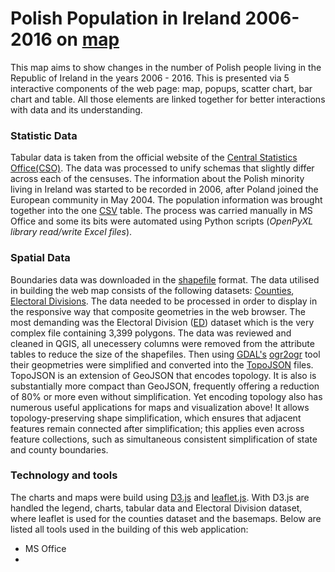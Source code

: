 # Polish Population in Ireland 2006-2016 on [map](https://gornymooj.github.io/polish.population.io/)

This map aims to show changes in the number of Polish people living in the Republic of Ireland in the years 2006 - 2016. This is presented via 5 interactive components of the web page: map, popups, scatter chart, bar chart and table. All those elements are linked together for better interactions with data and its understanding.

### Statistic Data
Tabular data is taken from the official website of the [Central Statistics Office(CSO)](http://census.ie/). The data was processed to unify schemas that slightly differ across each of the censuses. The information about the Polish minority living in Ireland was started to be recorded in 2006, after Poland joined the European community in May 2004. The population information was brought together into the one [CSV](https://github.com/gornyMooj/polish.population.io/blob/master/population_csv.csv) table. The process was carried manually in  MS Office and some its bits were automated using Python scripts (*OpenPyXL library read/write Excel files*).

### Spatial Data
Boundaries data was downloaded in the [shapefile](https://en.wikipedia.org/wiki/Shapefile) format. The data utilised in building the web map consists of the following datasets: [Counties](https://www.cso.ie/en/census/census2011smallareapopulationstatisticssaps/), [Electoral Divisions](https://www.cso.ie/en/census/census2011smallareapopulationstatisticssaps/). The data needed to be processed in order to display in the responsive way that composite geometries in the web browser. The most demanding was the Electoral Division ([ED](https://en.wikipedia.org/wiki/Electoral_division_(Ireland))) dataset which is the very complex file containing 3,399 polygons.
The data was reviewed and cleaned in QGIS, all unecessery columns were removed from the attribute tables to reduce the size of the shapefiles. Then using [GDAL's](https://www.gdal.org/) [ogr2ogr](https://gdal.org/1.11/ogr2ogr.html) tool their geopmetries were simplified and converted into the [TopoJSON](https://github.com/topojson/topojson) files. TopoJSON is an extension of GeoJSON that encodes topology. It is also is substantially more compact than GeoJSON, frequently offering a reduction of 80% or more even without simplification. Yet encoding topology also has numerous useful applications for maps and visualization above! It allows topology-preserving shape simplification, which ensures that adjacent features remain connected after simplification; this applies even across feature collections, such as simultaneous consistent simplification of state and county boundaries. 

### Technology and tools
The charts and maps were build using [D3.js](https://d3js.org/) and [leaflet.js](https://leafletjs.com/). With D3.js are handled the legend, charts, tabular data and Electoral Division dataset, where leaflet is used for the counties dataset and the basemaps.</b>
Below are listed all tools used in the building of this web application:
- MS Office
- 
